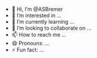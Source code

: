 - 👋 Hi, I’m @ASBremer
- 👀 I’m interested in ...
- 🌱 I’m currently learning ...
- 💞️ I’m looking to collaborate on ...
- 📫 How to reach me ...
- 😄 Pronouns: ...
- ⚡ Fun fact: ...

<!---
ASBremer/ASBremer is a ✨ special ✨ repository because its `README.md` (this file) appears on your GitHub profile.
You can click the Preview link to take a look at your changes.
--->
